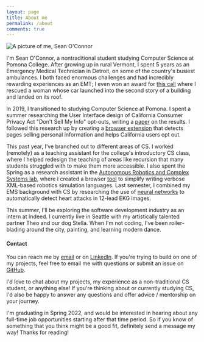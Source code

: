 ```yaml
---
layout: page
title: About me
permalink: /about
comments: true
---
```


<div class="row justify-content-between">
<div class="col-md-8 pr-5">

<p class="mb-5"><img class="shadow-lg" src="{{site.baseurl}}/assets/images/profile_pic.jpg" alt="A picture of me, Sean O'Connor" /></p>

<p>I'm Sean O'Connor, a nontraditional student studying Computer Science at Pomona College.  After growing up in rural Vermont, I spent 5 years as an Emergency Medical Technician in Detroit, on some of the country's busiest ambulances.  I both faced enormous challenges and had incredibly rewarding experiences as an EMT; I even won an award for <a target="_blank" href="https://www.clickondetroit.com/news/2017/08/18/man-partially-ejected-through-sunroof-killed-in-rollover-crash-on-fenkell-ave-in-detroit/">this call</a> where I rescued a woman whose car launched into the second story of a building and landed on its roof.</p>

<p>In 2019, I transitioned to studying Computer Science at Pomona.  I spent a summer researching the User Interface design of California Consumer Privacy Act "Don't Sell My Info" opt-outs, writing a <a target="_blank" href="https://arxiv.org/abs/2009.07884">paper</a> on the results.  I followed this research up by creating a <a target="_blank" href="https://github.com/oapostrophe/Who-sSellingMyInfo-">browser extension</a> that detects pages selling personal information and helps California users opt out.</p>

<p>This past year, I've branched out to different areas of CS.  I worked (remotely) as a teaching assistant for the college's introductory CS class, where I helped redesign the teaching of areas like recursion that many students struggled with to make them more accessible.  I also spent the Spring as a research assistant in the <a target="_blank" href="https://cs.pomona.edu/~ajc/arcslab/">Autonomous Robotics and Complex Systems lab</a>, where I created a browser <a target="_blank" href="https://github.com/oapostrophe/arms2">tool</a> to simplify writing verbose XML-based robotics simulation languages.  Last semester, I combined my EMS background with CS by researching the use of <a target="_blank" href="https://github.com/oapostrophe/HeartNet">neural networks</a> to automatically detect heart attacks in 12-lead EKG images.</p>

<p>This summer, I'll be exploring the software development industry as an intern at Indeed.  I currently live in Seattle with my artistically talented partner Theo and our dog Stella.  When I'm not coding, I've been roller-blading around the city, painting, and learning modern dance.</p>

<h4> Contact </h4>

<p>You can reach me by <a target="_blank" href="mailto:swow2015@mymail.pomona.edu">email</a> or on <a target="_blank" href="https://www.linkedin.com/in/oapostrophe/">LinkedIn</a>.  If you're trying to build on one of my projects, feel free to email me with questions or submit an issue on <a target="_blank" href="https://github.com/">GitHub</a>.

<p>I'd love to chat about my projects, my experience as a non-traditional CS student, or anything else!  If you're thinking about or currently studying CS, I'd also be happy to answer any questions and offer advice / mentorship on your journey.</p>

I'm graduating in Spring 2022, and would be interested in hearing about any full-time job opportunities starting after that time period.  So if you know of something that you think might be a good fit, definitely send a message my way!  Thanks for reading!</p>
